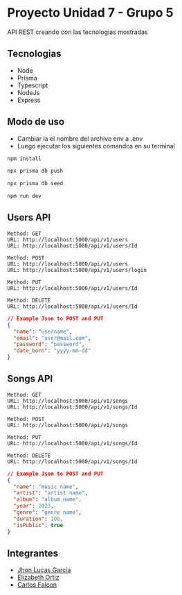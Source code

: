 # Proyecto Unidad 7 - Grupo 5
API REST creando con las tecnologias mostradas

## Tecnologias
- Node
- Prisma
- Typescript
- NodeJs
- Express

## Modo de uso

- Cambiar la el nombre del archivo env a .env
- Luego ejecutar los siguientes comandos en su terminal

```bash
npm install
```
```bash
npx prisma db push
```
```bash
npx prisma db seed
```
```bash
npm run dev
```


## Users API
```
Method: GET
URL: http://localhost:5000/api/v1/users
URL: http://localhost:5000/api/v1/users/Id

Method: POST
URL: http://localhost:5000/api/v1/users
URL: http://localhost:5000/api/v1/users/login

Method: PUT
URL: http://localhost:5000/api/v1/users/Id

Method: DELETE
URL: http://localhost:5000/api/v1/users/Id
```

```json
// Example Json to POST and PUT
{
  "name": "username",
  "email": "user@mail.com",
  "password": "password",
  "date_born": "yyyy-mm-dd"
}
```


## Songs API
```
Method: GET
URL: http://localhost:5000/api/v1/songs
URL: http://localhost:5000/api/v1/songs/Id

Method: POST
URL: http://localhost:5000/api/v1/songs

Method: PUT
URL: http://localhost:5000/api/v1/songs/Id

Method: DELETE
URL: http://localhost:5000/api/v1/songs/Id
```

```json
// Example Json to POST and PUT
{
  "name": "music name",
  "artist": "artist name",
  "album": "album name",
  "year": 2023,
  "genre": "genre name",
  "duration": 100,
  "isPublic": true
}
```


## Integrantes
- [Jhon Lucas Garcia](https://github.com/GarciaJhonLucas)
- [Elizabeth Ortiz]()
- [Carlos Falcon]()